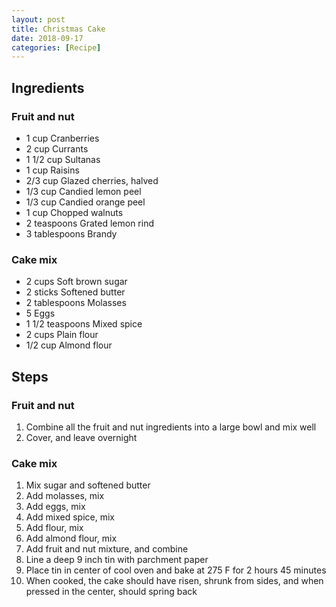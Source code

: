 ```yaml
---
layout: post
title: Christmas Cake
date: 2018-09-17
categories: [Recipe]
---
```


## Ingredients

### Fruit and nut

- 1 cup Cranberries
- 2 cup Currants
- 1 1/2 cup Sultanas
- 1 cup Raisins
- 2/3 cup Glazed cherries, halved
- 1/3 cup Candied lemon peel
- 1/3 cup Candied orange peel
- 1 cup Chopped walnuts
- 2 teaspoons Grated lemon rind
- 3 tablespoons Brandy

### Cake mix

- 2 cups Soft brown sugar
- 2 sticks Softened butter
- 2 tablespoons Molasses
- 5 Eggs
- 1 1/2 teaspoons Mixed spice
- 2 cups Plain flour
- 1/2 cup Almond flour

## Steps

### Fruit and nut

1. Combine all the fruit and nut ingredients into a large bowl and mix well
1. Cover, and leave overnight

### Cake mix

1. Mix sugar and softened butter
1. Add molasses, mix
1. Add eggs, mix
1. Add mixed spice, mix
1. Add flour, mix
1. Add almond flour, mix
1. Add fruit and nut mixture, and combine
1. Line a deep 9 inch tin with parchment paper
1. Place tin in center of cool oven and bake at 275 F for 2 hours 45 minutes
1. When cooked, the cake should have risen, shrunk from sides, and when pressed in the center, should spring back
